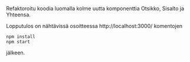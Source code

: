 Refaktoroitu koodia luomalla kolme uutta komponenttia Otsikko, Sisalto 
ja Yhteensa.

Lopputulos on nähtävissä osoitteessa http://localhost:3000/ komentojen

    npm install
    npm start

jälkeen.
